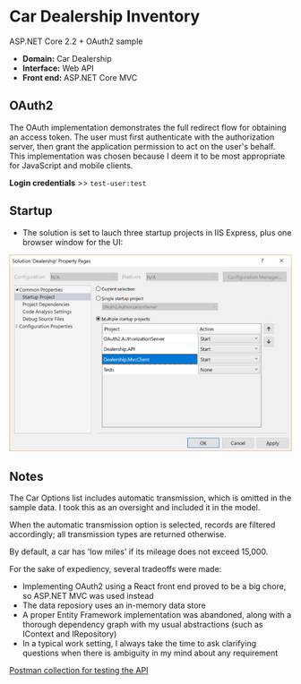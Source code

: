 # Car Dealership Inventory
ASP.NET Core 2.2 + OAuth2 sample 

- **Domain:** Car Dealership
- **Interface:** Web API
- **Front end:** ASP.NET Core MVC

## OAuth2

The OAuth implementation demonstrates the full redirect flow for obtaining an access token. The user must first authenticate with the authorization server, then grant the application permission to act on the user's behalf. This implementation was chosen because I deem it to be most appropriate for JavaScript and mobile clients.

**Login credentials** >> ```test-user:test ```

## Startup
- The solution is set to lauch three startup projects in IIS Express, plus one browser window for the UI:

![img](/options.png "Startup projects")

## Notes
The Car Options list includes automatic transmission, which is omitted in the sample data. I took this as an oversight and included it in the model.

When the automatic transmission option is selected, records are filtered accordingly; all transmission types are returned otherwise.

By default, a car has 'low miles' if its mileage does not exceed 15,000.

For the sake of expediency, several tradeoffs were made:
- Implementing OAuth2 using a React front end proved to be a big chore, so ASP.NET MVC was used instead
- The data reposiory uses an in-memory data store
- A proper Entity Framework implementation was abandoned, along with a thorough dependency graph with my usual abstractions (such as IContext and IRepository)
- In a typical work setting, I always take the time to ask clarifying questions when there is ambiguity in my mind about any requirement 

[ Postman collection for testing the API](https://www.getpostman.com/collections/87ea3d0c3a2c4f2cff4b)

